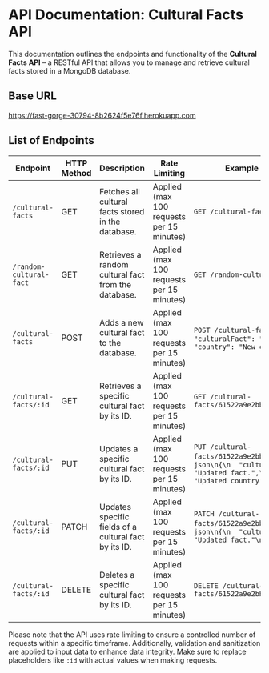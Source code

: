 # API Documentation: Cultural Facts API

This documentation outlines the endpoints and functionality of the **Cultural Facts API** – a RESTful API that allows you to manage and retrieve cultural facts stored in a MongoDB database.

## Base URL
https://fast-gorge-30794-8b2624f5e76f.herokuapp.com

## List of Endpoints

| Endpoint                    | HTTP Method | Description                                           | Rate Limiting             | Example Request                                      | Example Response                                     |
|-----------------------------|-------------|-------------------------------------------------------|---------------------------|------------------------------------------------------|------------------------------------------------------|
| `/cultural-facts`           | GET         | Fetches all cultural facts stored in the database.   | Applied (max 100 requests per 15 minutes) | `GET /cultural-facts`                               | ```json\n[{"_id": "61522a9e2bb1820015dcecb7",\n "culturalFact": "Sample fact 1.",\n "country": "Sample country 1."},\n ...]```  |
| `/random-cultural-fact`     | GET         | Retrieves a random cultural fact from the database.  | Applied (max 100 requests per 15 minutes) | `GET /random-cultural-fact`                         | ```json\n{"_id": "61522a9e2bb1820015dcecb7",\n "culturalFact": "Sample fact 1.",\n "country": "Sample country 1."}``` |
| `/cultural-facts`           | POST        | Adds a new cultural fact to the database.            | Applied (max 100 requests per 15 minutes) | `POST /cultural-facts`\n ```json\n{\n  "culturalFact": "New fact.",\n  "country": "New country."\n}```| ```json\n{"_id": "61522a9e2bb1820015dcecb7",\n "culturalFact": "New fact.",\n "country": "New country."}``` |
| `/cultural-facts/:id`       | GET         | Retrieves a specific cultural fact by its ID.        | Applied (max 100 requests per 15 minutes) | `GET /cultural-facts/61522a9e2bb1820015dcecb7`    | ```json\n{"_id": "61522a9e2bb1820015dcecb7",\n "culturalFact": "Sample fact 1.",\n "country": "Sample country 1."}``` |
| `/cultural-facts/:id`       | PUT         | Updates a specific cultural fact by its ID.          | Applied (max 100 requests per 15 minutes) | `PUT /cultural-facts/61522a9e2bb1820015dcecb7`\n ```json\n{\n  "culturalFact": "Updated fact.",\n  "country": "Updated country."\n}``` | ```json\n{"_id": "61522a9e2bb1820015dcecb7",\n "culturalFact": "Updated fact.",\n "country": "Updated country"}``` |
| `/cultural-facts/:id`       | PATCH       | Updates specific fields of a cultural fact by its ID.| Applied (max 100 requests per 15 minutes) | `PATCH /cultural-facts/61522a9e2bb1820015dcecb7`\n ```json\n{\n  "culturalFact": "Updated fact."\n}``` | ```json\n{"_id": "61522a9e2bb1820015dcecb7",\n "culturalFact": "Updated fact.",\n "country": "Sample country 1."}``` |
| `/cultural-facts/:id`       | DELETE      | Deletes a specific cultural fact by its ID.          | Applied (max 100 requests per 15 minutes) | `DELETE /cultural-facts/61522a9e2bb1820015dcecb7` | ```json\n{"message": "Cultural fact deleted successfully."}``` |

Please note that the API uses rate limiting to ensure a controlled number of requests within a specific timeframe. Additionally, validation and sanitization are applied to input data to enhance data integrity. Make sure to replace placeholders like `:id` with actual values when making requests.
